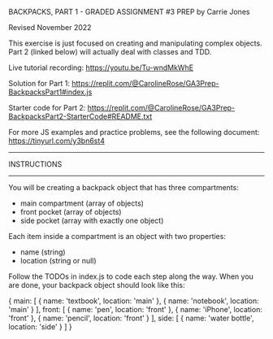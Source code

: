 BACKPACKS, PART 1 - GRADED ASSIGNMENT #3 PREP
by Carrie Jones

Revised November 2022

This exercise is just focused on creating and manipulating complex objects. Part 2 (linked below) will actually deal with classes and TDD.

Live tutorial recording: https://youtu.be/Tu-wndMkWhE

Solution for Part 1:
https://replit.com/@CarolineRose/GA3Prep-BackpacksPart1#index.js

Starter code for Part 2: https://replit.com/@CarolineRose/GA3Prep-BackpacksPart2-StarterCode#README.txt

For more JS examples and practice problems, see the following document: https://tinyurl.com/y3bn6st4


************
INSTRUCTIONS
************

You will be creating a backpack object that has three compartments:
 - main compartment (array of objects)
 - front pocket (array of objects)
 - side pocket (array with exactly one object)

Each item inside a compartment is an object with two properties:
 - name (string)
 - location (string or null)

Follow the TODOs in index.js to code each step along the way. When you are done, your backpack object should look like this:

{
  main: [
    { name: 'textbook', location: 'main' },
    { name: 'notebook', location: 'main' }
  ],
  front: [
    { name: 'pen', location: 'front' },
    { name: 'iPhone', location: 'front' },
    { name: 'pencil', location: 'front' }
  ],
  side: [ { name: 'water bottle', location: 'side' } ]
}